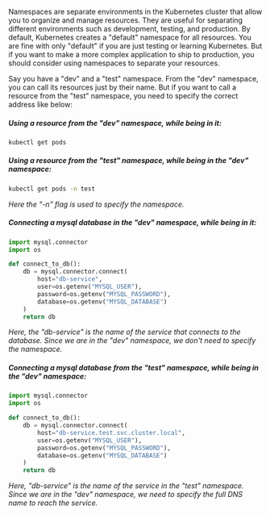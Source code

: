 Namespaces are separate environments in the Kubernetes cluster that allow you to organize and manage resources. They are useful for separating different environments such as development, testing, and production. By default, Kubernetes creates a "default" namespace for all resources. You are fine with only "default" if you are just testing or learning Kubernetes. But if you want to make a more complex application to ship to production, you should consider using namespaces to separate your resources.

Say you have a "dev" and a "test" namespace. From the "dev" namespace, you can call its resources just by their name. But if you want to call a resource from the "test" namespace, you need to specify the correct address like below:

##### Using a resource from the "dev" namespace, while being in it:
```bash
kubectl get pods
```

##### Using a resource from the "test" namespace, while being in the "dev" namespace:
```bash
kubectl get pods -n test
```
_Here the "-n" flag is used to specify the namespace._

##### Connecting a mysql database in the "dev" namespace, while being in it:
```python
import mysql.connector
import os

def connect_to_db():
    db = mysql.connector.connect(
        host="db-service",
        user=os.getenv("MYSQL_USER"),
        password=os.getenv("MYSQL_PASSWORD"),
        database=os.getenv("MYSQL_DATABASE")
    )
    return db
```
_Here, the "db-service" is the name of the service that connects to the database. Since we are in the "dev" namespace, we don't need to specify the namespace._

##### Connecting a mysql database from the "test" namespace, while being in the "dev" namespace:
```python
import mysql.connector
import os

def connect_to_db():
    db = mysql.connector.connect(
        host="db-service.test.svc.cluster.local",
        user=os.getenv("MYSQL_USER"),
        password=os.getenv("MYSQL_PASSWORD"),
        database=os.getenv("MYSQL_DATABASE")
    )
    return db
```
_Here, "db-service" is the name of the service in the "test" namespace. Since we are in the "dev" namespace, we need to specify the full DNS name to reach the service._